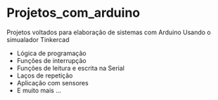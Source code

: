 # Projetos_com_arduino
Projetos voltados para elaboração de sistemas com Arduino
Usando o simualador Tinkercad

- Lógica de programação
- Funções de interrupção
- Funções de leitura e escrita na Serial
- Laços de repetição
- Aplicação com sensores
- E muito mais ...
